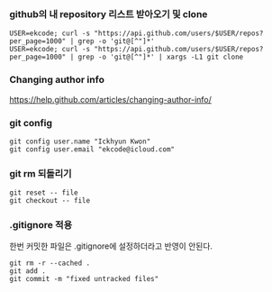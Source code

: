 ### github의 내 repository 리스트 받아오기 및 clone
```
USER=ekcode; curl -s "https://api.github.com/users/$USER/repos?per_page=1000" | grep -o 'git@[^"]*'
USER=ekcode; curl -s "https://api.github.com/users/$USER/repos?per_page=1000" | grep -o 'git@[^"]*' | xargs -L1 git clone
```
### Changing author info
https://help.github.com/articles/changing-author-info/

### git config
```
git config user.name "Ickhyun Kwon"
git config user.email "ekcode@icloud.com"
```

### git rm 되돌리기
```
git reset -- file
git checkout -- file
```

### .gitignore 적용
한번 커밋한 파일은 .gitignore에 설정하더라고 반영이 안된다.
```
git rm -r --cached .
git add .
git commit -m "fixed untracked files"
```
